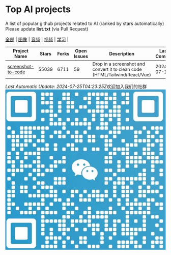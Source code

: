 # Top AI projects
A list of popular github projects related to AI (ranked by stars automatically)
Please update **list.txt** (via Pull Request)

<a href="./README.md">全部</a> |   <a href="./READMEpicture.md">图像</a> |   <a href="./READMEaudio.md">音频</a> | <a href="./READMEvideo.md">视频</a> | <a href="./READMElearn.md">学习</a> | 

| Project Name | Stars | Forks | Open Issues | Description | Last Commit |
| ------------ | ----- | ----- | ----------- | ----------- | ----------- |
| [screenshot-to-code](https://github.com/abi/screenshot-to-code) | 55039 | 6711 | 59 | Drop in a screenshot and convert it to clean code (HTML/Tailwind/React/Vue) | 2024-07-15 |

*Last Automatic Update: 2024-07-25T04:23:25Z*欢迎加入我们的社群 ![](https://raw.githubusercontent.com/mouuii/picture/master/weichat.jpg) 